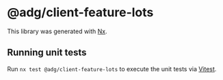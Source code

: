 # @adg/client-feature-lots

This library was generated with [Nx](https://nx.dev).

## Running unit tests

Run `nx test @adg/client-feature-lots` to execute the unit tests via [Vitest](https://vitest.dev/).
